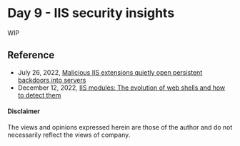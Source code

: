 # Day 9 - IIS security insights

WIP

## Reference
- July 26, 2022, [Malicious IIS extensions quietly open persistent backdoors into servers](https://www.microsoft.com/en-us/security/blog/2022/07/26/malicious-iis-extensions-quietly-open-persistent-backdoors-into-servers/#Attack-flow)
- December 12, 2022, [IIS modules: The evolution of web shells and how to detect them ](https://www.microsoft.com/en-us/security/blog/2022/12/12/iis-modules-the-evolution-of-web-shells-and-how-to-detect-them/)

#### Disclaimer
The views and opinions expressed herein are those of the author and do not necessarily reflect the views of company.
